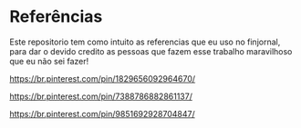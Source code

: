 # Referências

Este repositorio tem como intuito as referencias que eu uso no finjornal, para dar o devido credito as pessoas que fazem esse trabalho maravilhoso que eu não sei fazer!

https://br.pinterest.com/pin/1829656092964670/

https://br.pinterest.com/pin/7388786882861137/

https://br.pinterest.com/pin/9851692928704847/


